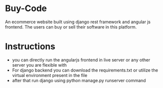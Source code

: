 # Buy-Code

 An ecommerce website built using django rest framework and angular js frontend. The users can buy or sell their software in this platform.
 
# Instructions
  - you can directly run the angularjs frontend in live server or any other server you are flexible with
  - For django backend you can download the requirements.txt or utilize the virtual environment present in the file
  - after that run django using python manage.py runserver command
 
